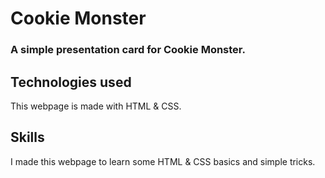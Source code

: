 # Cookie Monster
### A simple presentation card for Cookie Monster.

## Technologies used

This webpage is made with HTML & CSS.

## Skills

I made this webpage to learn some HTML & CSS basics
and simple tricks.